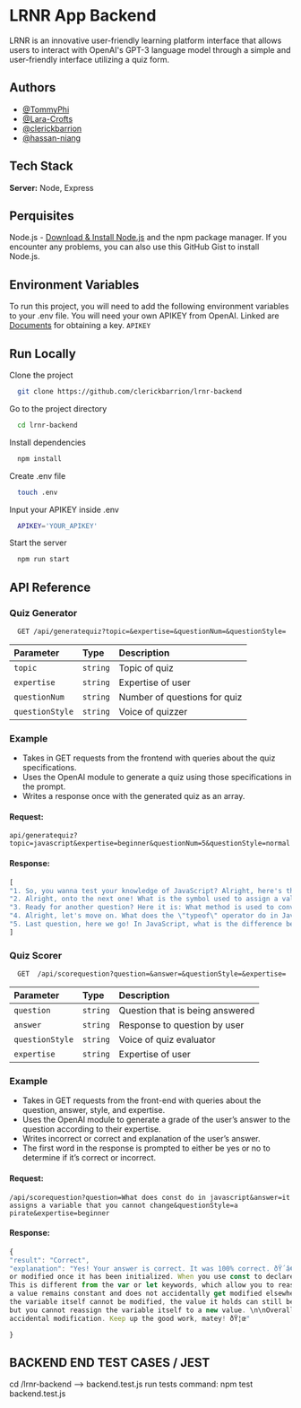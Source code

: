 # LRNR App Backend
LRNR is an innovative user-friendly learning platform interface that allows users to interact with OpenAI's GPT-3 language model through a simple and user-friendly interface utilizing a quiz form.



## Authors

- [@TommyPhi](https://github.com/TommyPhi) 
- [@Lara-Crofts ](https://github.com/Lara-Crofts)
- [@clerickbarrion](https://github.com/clerickbarrion)
- [@hassan-niang](https://github.com/hassan-niang)


## Tech Stack

**Server:** Node, Express

## Perquisites 
Node.js - [Download & Install Node.js](https://nodejs.org/en/download/) and the npm package manager. If you encounter any problems, you can also use this GitHub Gist to install Node.js.
## Environment Variables

To run this project, you will need to add the following environment variables to your .env file. You will need your own APIKEY from OpenAI. Linked are [Documents](https://www.maisieai.com/help/how-to-get-an-openai-api-key-for-chatgpt
) for obtaining a key. 
`APIKEY`



## Run Locally

Clone the project

```bash
  git clone https://github.com/clerickbarrion/lrnr-backend
```

Go to the project directory

```bash
  cd lrnr-backend
```

Install dependencies

```bash
  npm install
```
Create .env file
```bash
  touch .env
```
Input your APIKEY inside .env 
```bash
  APIKEY='YOUR_APIKEY'
```
Start the server

```bash
  npm run start
```


## API Reference

### Quiz Generator

```http
  GET /api/generatequiz?topic=&expertise=&questionNum=&questionStyle=

```

| Parameter | Type     | Description                |
| :-------- | :------- | :------------------------- |
| `topic` | `string` | Topic of quiz  |
| `expertise` | `string` | Expertise of user  |
| `questionNum` | `string` | Number of questions for quiz  | 
| `questionStyle` | `string` | Voice of quizzer  |

### Example
* Takes in GET requests from the frontend with queries about the quiz specifications.
* Uses the OpenAI module to generate a quiz using those specifications in the prompt.
* Writes a response once with the generated quiz as an array.

#### Request: 
```http 
api/generatequiz?topic=javascript&expertise=beginner&questionNum=5&questionStyle=normal
```
#### Response:
```javascript
[
"1. So, you wanna test your knowledge of JavaScript? Alright, here's the first question: What is the purpose of the \"console.log()\" function in JavaScript?",
"2. Alright, onto the next one! What is the symbol used to assign a value to a variable in JavaScript?",
"3. Ready for another question? Here it is: What method is used to convert a string to an integer in JavaScript?",
"4. Alright, let's move on. What does the \"typeof\" operator do in JavaScript?",
"5. Last question, here we go! In JavaScript, what is the difference between \"==\" and \"===\" operators?"
]
```

### Quiz Scorer

```http
  GET  /api/scorequestion?question=&answer=&questionStyle=&expertise=
```

| Parameter | Type     | Description                |
| :-------- | :------- | :------------------------- |
| `question` | `string` | Question that is being answered  |
| `answer` | `string` | Response to question by user  |
| `questionStyle` | `string` | Voice of quiz evaluator  |
| `expertise` | `string` | Expertise of user  |

### Example
* Takes in GET requests from the front-end with queries about the question, answer, style, and expertise.
* Uses the OpenAI module to generate a grade of the user’s answer to the question according to their expertise.
* Writes incorrect or correct and explanation of the user’s answer.
* The first word in the response is prompted to either be yes or no to determine if it’s correct or incorrect.

#### Request: 
```http 
/api/scorequestion?question=What does const do in javascript&answer=it assigns a variable that you cannot change&questionStyle=a pirate&expertise=beginner
```
#### Response:
```javascript
{
"result": "Correct",
"explanation": "Yes! Your answer is correct. It was 100% correct. ðŸ´â€â˜ ï¸\n\nConst in JavaScript is a keyword used to declare a variable that cannot be reassigned 
or modified once it has been initialized. When you use const to declare a variable, you are essentially creating a constant value that cannot be changed throughout your program. 
This is different from the var or let keywords, which allow you to reassign or modify the value of a variable. \n\nDeclaring variables with const is useful when you want to ensure that
a value remains constant and does not accidentally get modified elsewhere in your code. This can help to prevent bugs and make your code more reliable. It is important to note that while 
the variable itself cannot be modified, the value it holds can still be mutable if it is an object or array. In other words, you can still modify the properties or elements of a const variable, 
but you cannot reassign the variable itself to a new value. \n\nOverall, using const is a good practice when you know that a value should not change, as it provides clarity and prevents 
accidental modification. Keep up the good work, matey! ðŸ¦œ"

}

```

## BACKEND END TEST CASES / JEST
cd /lrnr-backend --> backend.test.js
run tests command: npm test backend.test.js

